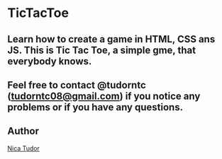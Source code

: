 # TicTacToe
Learn how to create a game in HTML, CSS ans JS.
This is Tic Tac Toe, a simple gme, that everybody knows.
---------
Feel free to contact @tudorntc (tudorntc08@gmail.com) if you notice any problems or if you have any questions.
---------
Author
-------
[Nica Tudor](https://github.com/tudorntc)
